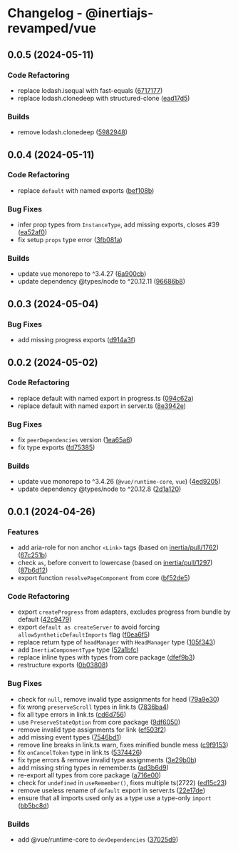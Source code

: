 # Changelog - @inertiajs-revamped/vue

## 0.0.5 (2024-05-11)

### Code Refactoring

- replace lodash.isequal with fast-equals ([6717177](https://github.com/inertiajs-revamped/inertia/commit/6717177))
- replace lodash.clonedeep with structured-clone ([ead17d5](https://github.com/inertiajs-revamped/inertia/commit/ead17d5))

### Builds

- remove lodash.clonedeep ([5982948](https://github.com/inertiajs-revamped/inertia/commit/5982948))

## 0.0.4 (2024-05-11)

### Code Refactoring

- replace `default` with named exports ([bef108b](https://github.com/inertiajs-revamped/inertia/commit/bef108b))

### Bug Fixes

- infer prop types from `InstanceType`, add missing exports, closes #39 ([ea52af0](https://github.com/inertiajs-revamped/inertia/commit/ea52af0))
- fix setup `props` type error ([3fb081a](https://github.com/inertiajs-revamped/inertia/commit/3fb081a))

### Builds

- update vue monorepo to ^3.4.27 ([6a900cb](https://github.com/inertiajs-revamped/inertia/commit/6a900cb))
- update dependency @types/node to ^20.12.11 ([96686b8](https://github.com/inertiajs-revamped/inertia/commit/96686b8))

## 0.0.3 (2024-05-04)

### Bug Fixes

- add missing progress exports ([d914a3f](https://github.com/inertiajs-revamped/inertia/commit/d914a3f))

## 0.0.2 (2024-05-02)

### Code Refactoring

- replace default with named export in progress.ts ([094c62a](https://github.com/inertiajs-revamped/inertia/commit/094c62a))
- replace default with named export in server.ts ([8e3942e](https://github.com/inertiajs-revamped/inertia/commit/8e3942e))

### Bug Fixes

- fix `peerDependencies` version ([1ea65a6](https://github.com/inertiajs-revamped/inertia/commit/1ea65a6))
- fix type exports ([fd75385](https://github.com/inertiajs-revamped/inertia/commit/fd75385))

### Builds

- update vue monorepo to ^3.4.26 (`@vue/runtime-core`, `vue`) ([4ed9205](https://github.com/inertiajs-revamped/inertia/commit/4ed9205))
- update dependency @types/node to ^20.12.8 ([2d1a120](https://github.com/inertiajs-revamped/inertia/commit/2d1a120))

## 0.0.1 (2024-04-26)

### Features

- add aria-role for non anchor `<Link>` tags (based on [inertia/pull/1762](inertiajs/inertia#1762)) ([67c251b](https://github.com/inertiajs-revamped/inertia/commit/67c251b))
- check `as`, before convert to lowercase (based on [inertia/pull/1297](inertiajs/inertia#1297)) ([87b6d12](https://github.com/inertiajs-revamped/inertia/commit/87b6d12))
- export function `resolvePageComponent` from core ([bf52de5](https://github.com/inertiajs-revamped/inertia/commit/bf52de5))

### Code Refactoring

- export `createProgress` from adapters, excludes progress from bundle by default ([42c9479](https://github.com/inertiajs-revamped/inertia/commit/42c9479))
- export `default as createServer` to avoid forcing `allowSyntheticDefaultImports` flag ([f0ea6f5](https://github.com/inertiajs-revamped/inertia/commit/f0ea6f5))
- replace return type of `headManager` with `HeadManager` type ([105f343](https://github.com/inertiajs-revamped/inertia/commit/105f343))
- add `InertiaComponentType` type ([52a1bfc](https://github.com/inertiajs-revamped/inertia/commit/52a1bfc))
- replace inline types with types from core package ([dfef9b3](https://github.com/inertiajs-revamped/inertia/commit/dfef9b3))
- restructure exports ([0b03808](https://github.com/inertiajs-revamped/inertia/commit/0b03808))

### Bug Fixes

- check for `null`, remove invalid type assignments for head ([79a9e30](https://github.com/inertiajs-revamped/inertia/commit/79a9e30))
- fix wrong `preserveScroll` types in link.ts ([7836ba4](https://github.com/inertiajs-revamped/inertia/commit/7836ba4))
- fix all type errors in link.ts ([cd6d756](https://github.com/inertiajs-revamped/inertia/commit/cd6d756))
- use `PreserveStateOption` from core package ([9df6050](https://github.com/inertiajs-revamped/inertia/commit/9df6050))
- remove invalid type assignments for link ([ef503f2](https://github.com/inertiajs-revamped/inertia/commit/ef503f2))
- add missing event types ([7546bd1](https://github.com/inertiajs-revamped/inertia/commit/7546bd1))
- remove line breaks in link.ts warn, fixes minified bundle mess ([c9f9153](https://github.com/inertiajs-revamped/inertia/commit/c9f9153))
- fix `onCancelToken` type in link.ts ([5374426](https://github.com/inertiajs-revamped/inertia/commit/5374426))
- fix type errors & remove invalid type assignments ([3e29b0b](https://github.com/inertiajs-revamped/inertia/commit/3e29b0b))
- add missing string types in remember.ts ([ad3b6d9](https://github.com/inertiajs-revamped/inertia/commit/ad3b6d9))
- re-export all types from core package ([a716e00](https://github.com/inertiajs-revamped/inertia/commit/a716e00))
- check for `undefined` in `useRemember()`, fixes multiple ts(2722) ([ed15c23](https://github.com/inertiajs-revamped/inertia/commit/ed15c23))
- remove useless rename of `default` export in server.ts ([22e17de](https://github.com/inertiajs-revamped/inertia/commit/22e17de))
- ensure that all imports used only as a type use a type-only `import` ([bb5bc8d](https://github.com/inertiajs-revamped/inertia/commit/bb5bc8d))

### Builds

- add @vue/runtime-core to `devDependencies` ([37025d9](https://github.com/inertiajs-revamped/inertia/commit/37025d9))
